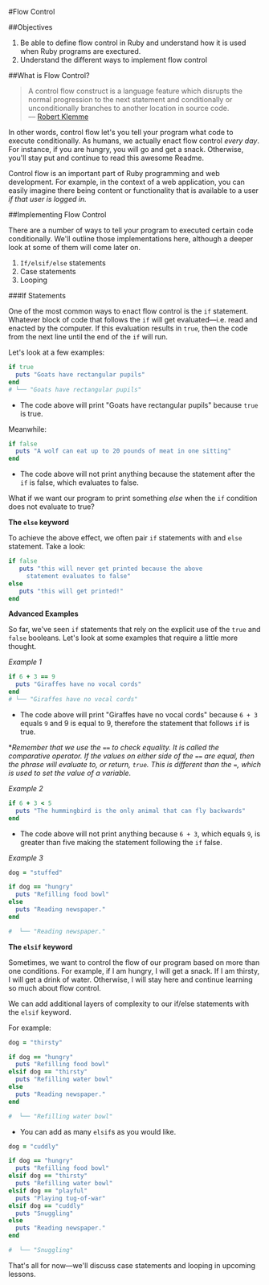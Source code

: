 #Flow Control

##Objectives
1. Be able to define flow control in Ruby and understand how it is used when Ruby programs are exectured. 
2. Understand the different ways to implement flow control

##What is Flow Control?
> A control flow construct is a language feature which disrupts the normal progression to the next statement and conditionally or unconditionally branches to another location in source code.                                
> –– [Robert Klemme](http://blog.rubybestpractices.com/posts/rklemme/004-Control_Flow.html)

In other words, control flow let's you tell your program what code to execute conditionally. As humans, we actually enact flow control *every day*. For instance, if you are hungry, you will go and get a snack. Otherwise, you'll stay put and continue to read this awesome Readme. 

Control flow is an important part of Ruby programming and web development. For example, in the context of a web application, you can easily imagine there being content or functionality that is available to a user *if that user is logged in.*

##Implementing Flow Control

There are a number of ways to tell your program to executed certain code conditionally. We'll outline those implementations here, although a deeper look at some of them will come later on. 

1. `If/elsif/else` statements
2. Case statements
3. Looping

###If Statements

One of the most common ways to enact flow control is the `if` statement. Whatever block of code that follows the `if` will get evaluated––i.e. read and enacted by the computer. If this evaluation results in `true`, then the code from the next line until the end of the `if` will run.

Let's look at a few examples:

```ruby
if true
  puts "Goats have rectangular pupils"
end
# └── "Goats have rectangular pupils"
```
* The code above will print "Goats have rectangular pupils" because `true` is true.

Meanwhile:

```ruby
if false
  puts "A wolf can eat up to 20 pounds of meat in one sitting"
end
```
* The code above will not print anything because the statement after the `if` is false, which evaluates to false.

What if we want our program to print something *else* when the `if` condition does not evaluate to true? 

**The `else` keyword**

To achieve the above effect, we often pair `if` statements with and `else` statement. Take a look:

```ruby 
if false 
   puts "this will never get printed because the above
     statement evaluates to false"
else 
   puts "this will get printed!"
end
```

**Advanced Examples**

So far, we've seen `if` statements that rely on the explicit use of the `true` and `false` booleans. Let's look at some examples that require a little more thought. 

*Example 1*

```ruby
if 6 + 3 == 9
  puts "Giraffes have no vocal cords"
end
# └── "Giraffes have no vocal cords"
```
* The code above will print "Giraffes have no vocal cords" because `6 + 3` equals `9` and 9 is equal to 9, therefore the statement that follows `if` is true.

**Remember that we use the `==` to check equality. It is called the comparative operator. If the values on either side of the `==` are equal, then the phrase will evaluate to, or return, `true`. This is different than the `=`, which is used to set the value of a variable.*

*Example 2*

```ruby
if 6 + 3 < 5
  puts "The hummingbird is the only animal that can fly backwards"
end
```
* The code above will not print anything because `6 + 3`, which equals `9`, is greater than five making the statement following the `if` false.

*Example 3*

```ruby
dog = "stuffed"

if dog == "hungry"
  puts "Refilling food bowl"
else
  puts "Reading newspaper."
end

#  └── "Reading newspaper."
```
**The `elsif` keyword**

Sometimes, we want to control the flow of our program based on more than one conditions. For example, if I am hungry, I will get a snack. If I am thirsty, I will get a drink of water. Otherwise, I will stay here and continue learning so much about flow control. 

We can add additional layers of complexity to our if/else statements with the `elsif` keyword. 

For example:


```ruby
dog = "thirsty"

if dog == "hungry"
  puts "Refilling food bowl"
elsif dog == "thirsty"
  puts "Refilling water bowl"
else
  puts "Reading newspaper."
end

#  └── "Refilling water bowl"
```

* You can add as many `elsif`s as you would like.

```ruby
dog = "cuddly"

if dog == "hungry"
  puts "Refilling food bowl"
elsif dog == "thirsty"
  puts "Refilling water bowl"
elsif dog == "playful"
  puts "Playing tug-of-war"
elsif dog == "cuddly"
  puts "Snuggling"
else
  puts "Reading newspaper."
end

#  └── "Snuggling"
```

That's all for now––we'll discuss case statements and looping in upcoming lessons. 
